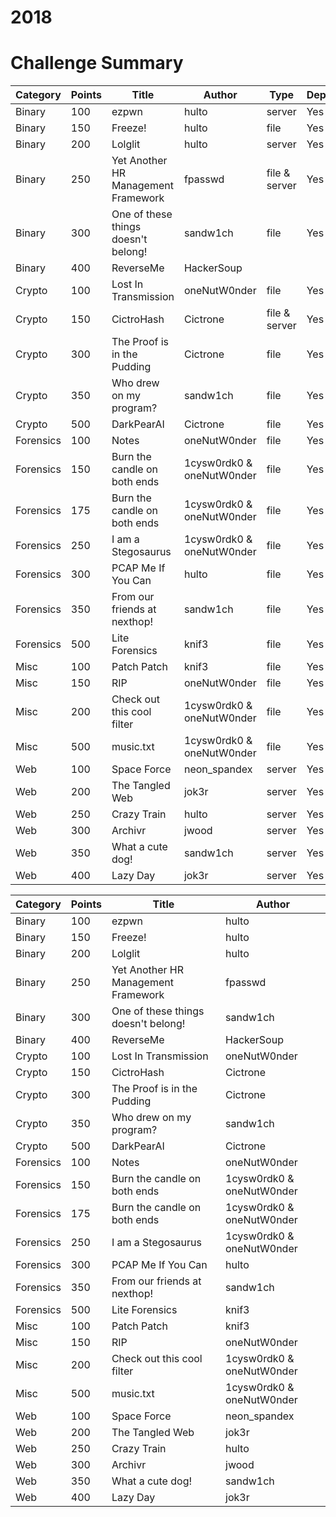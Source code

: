 # 2018

# Challenge Summary
| Category  | Points | Title                               | Author                    | Type          | Deployed |
|-----------|--------|-------------------------------------|---------------------------|---------------|----------|
| Binary    | 100    | ezpwn                               | hulto                     | server        | Yes      | 8001
| Binary    | 150    | Freeze!                             | hulto                     | file          | Yes      |
| Binary    | 200    | Lolglit                             | hulto                     | server        | Yes      | 8002
| Binary    | 250    | Yet Another HR Management Framework | fpasswd                   | file & server | Yes      | 1337
| Binary    | 300    | One of these things doesn't belong! | sandw1ch                  | file          | Yes      |
| Binary    | 400    | ReverseMe                           | HackerSoup                |
| Crypto    | 100    | Lost In Transmission                | oneNutW0nder              | file          | Yes      |
| Crypto    | 150    | CictroHash                          | Cictrone                  | file & server | Yes      | 8003
| Crypto    | 300    | The Proof is in the Pudding         | Cictrone                  | file          | Yes      |
| Crypto    | 350    | Who drew on my program?             | sandw1ch                  | file          | Yes      |
| Crypto    | 500    | DarkPearAI                          | Cictrone                  | file          | Yes      |
| Forensics | 100    | Notes                               | oneNutW0nder              | file          | Yes      |
| Forensics | 150    | Burn the candle on both ends        | 1cysw0rdk0 & oneNutW0nder | file          | Yes      |
| Forensics | 175    | Burn the candle on both ends        | 1cysw0rdk0 & oneNutW0nder | file          | Yes      |
| Forensics | 250    | I am a Stegosaurus                  | 1cysw0rdk0 & oneNutW0nder | file          | Yes      |
| Forensics | 300    | PCAP Me If You Can                  | hulto                     | file          | Yes      |
| Forensics | 350    | From our friends at nexthop!        | sandw1ch                  | file          | Yes      |
| Forensics | 500    | Lite Forensics                      | knif3                     | file          | Yes      |
| Misc      | 100    | Patch Patch                         | knif3                     | file          | Yes      |
| Misc      | 150    | RIP                                 | oneNutW0nder              | file          | Yes      |
| Misc      | 200    | Check out this cool filter          | 1cysw0rdk0 & oneNutW0nder | file          | Yes      |
| Misc      | 500    | music.txt                           | 1cysw0rdk0 & oneNutW0nder | file          | Yes      |
| Web       | 100    | Space Force                         | neon_spandex              | server        | Yes      | 8005
| Web       | 200    | The Tangled Web                     | jok3r                     | server        | Yes      | 8007
| Web       | 250    | Crazy Train                         | hulto                     | server        | Yes      | 3000
| Web       | 300    | Archivr                             | jwood                     | server        | Yes      | 8004
| Web       | 350    | What a cute dog!                    | sandw1ch                  | server        | Yes      | 8008
| Web       | 400    | Lazy Day                            | jok3r                     | server        | Yes      | 8007


| Category  | Points | Title                               | Author                    |
|-----------|--------|-------------------------------------|---------------------------|
| Binary    | 100    | ezpwn                               | hulto                     |
| Binary    | 150    | Freeze!                             | hulto                     |
| Binary    | 200    | Lolglit                             | hulto                     |
| Binary    | 250    | Yet Another HR Management Framework | fpasswd                   |
| Binary    | 300    | One of these things doesn't belong! | sandw1ch                  |
| Binary    | 400    | ReverseMe                           | HackerSoup                |
| Crypto    | 100    | Lost In Transmission                | oneNutW0nder              |
| Crypto    | 150    | CictroHash                          | Cictrone                  |
| Crypto    | 300    | The Proof is in the Pudding         | Cictrone                  |
| Crypto    | 350    | Who drew on my program?             | sandw1ch                  |
| Crypto    | 500    | DarkPearAI                          | Cictrone                  |
| Forensics | 100    | Notes                               | oneNutW0nder              |
| Forensics | 150    | Burn the candle on both ends        | 1cysw0rdk0 & oneNutW0nder |
| Forensics | 175    | Burn the candle on both ends        | 1cysw0rdk0 & oneNutW0nder |
| Forensics | 250    | I am a Stegosaurus                  | 1cysw0rdk0 & oneNutW0nder |
| Forensics | 300    | PCAP Me If You Can                  | hulto                     |
| Forensics | 350    | From our friends at nexthop!        | sandw1ch                  |
| Forensics | 500    | Lite Forensics                      | knif3                     |
| Misc      | 100    | Patch Patch                         | knif3                     |
| Misc      | 150    | RIP                                 | oneNutW0nder              |
| Misc      | 200    | Check out this cool filter          | 1cysw0rdk0 & oneNutW0nder |
| Misc      | 500    | music.txt                           | 1cysw0rdk0 & oneNutW0nder |
| Web       | 100    | Space Force                         | neon_spandex              |
| Web       | 200    | The Tangled Web                     | jok3r                     |
| Web       | 250    | Crazy Train                         | hulto                     |
| Web       | 300    | Archivr                             | jwood                     |
| Web       | 350    | What a cute dog!                    | sandw1ch                  |
| Web       | 400    | Lazy Day                            | jok3r                     |